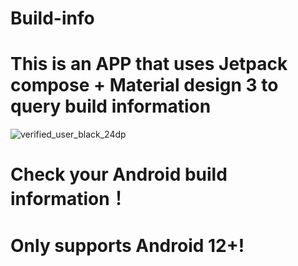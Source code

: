 # Build-info

# This is an APP that uses Jetpack compose + Material design 3 to query build information
![verified_user_black_24dp](https://github.com/lurenjia534/Build-info/assets/84951845/3da68530-ed55-46ae-aba7-caafdfa00740)
# Check your Android build information！
# Only supports Android 12+!
